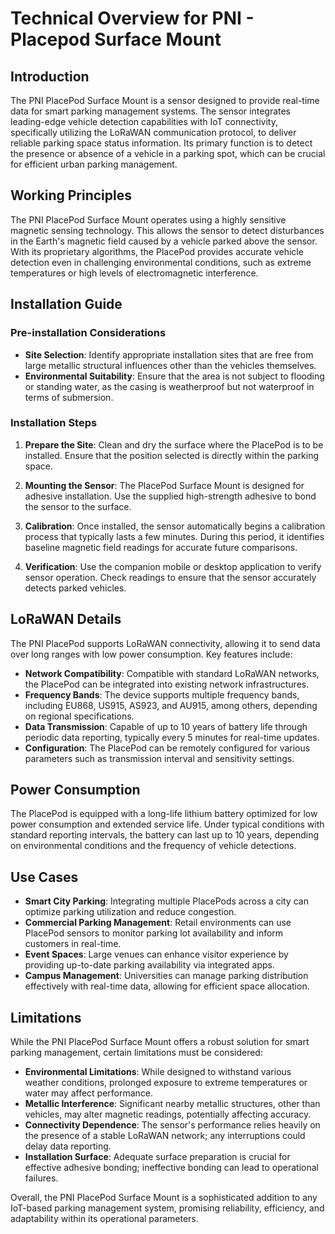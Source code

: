# Technical Overview for PNI - Placepod Surface Mount

## Introduction

The PNI PlacePod Surface Mount is a sensor designed to provide real-time data for smart parking management systems. The sensor integrates leading-edge vehicle detection capabilities with IoT connectivity, specifically utilizing the LoRaWAN communication protocol, to deliver reliable parking space status information. Its primary function is to detect the presence or absence of a vehicle in a parking spot, which can be crucial for efficient urban parking management.

## Working Principles

The PNI PlacePod Surface Mount operates using a highly sensitive magnetic sensing technology. This allows the sensor to detect disturbances in the Earth's magnetic field caused by a vehicle parked above the sensor. With its proprietary algorithms, the PlacePod provides accurate vehicle detection even in challenging environmental conditions, such as extreme temperatures or high levels of electromagnetic interference.

## Installation Guide

### Pre-installation Considerations

- **Site Selection**: Identify appropriate installation sites that are free from large metallic structural influences other than the vehicles themselves.
- **Environmental Suitability**: Ensure that the area is not subject to flooding or standing water, as the casing is weatherproof but not waterproof in terms of submersion.

### Installation Steps

1. **Prepare the Site**: Clean and dry the surface where the PlacePod is to be installed. Ensure that the position selected is directly within the parking space.

2. **Mounting the Sensor**: The PlacePod Surface Mount is designed for adhesive installation. Use the supplied high-strength adhesive to bond the sensor to the surface.

3. **Calibration**: Once installed, the sensor automatically begins a calibration process that typically lasts a few minutes. During this period, it identifies baseline magnetic field readings for accurate future comparisons.

4. **Verification**: Use the companion mobile or desktop application to verify sensor operation. Check readings to ensure that the sensor accurately detects parked vehicles.

## LoRaWAN Details

The PNI PlacePod supports LoRaWAN connectivity, allowing it to send data over long ranges with low power consumption. Key features include:

- **Network Compatibility**: Compatible with standard LoRaWAN networks, the PlacePod can be integrated into existing network infrastructures.
- **Frequency Bands**: The device supports multiple frequency bands, including EU868, US915, AS923, and AU915, among others, depending on regional specifications.
- **Data Transmission**: Capable of up to 10 years of battery life through periodic data reporting, typically every 5 minutes for real-time updates.
- **Configuration**: The PlacePod can be remotely configured for various parameters such as transmission interval and sensitivity settings.

## Power Consumption

The PlacePod is equipped with a long-life lithium battery optimized for low power consumption and extended service life. Under typical conditions with standard reporting intervals, the battery can last up to 10 years, depending on environmental conditions and the frequency of vehicle detections.

## Use Cases

- **Smart City Parking**: Integrating multiple PlacePods across a city can optimize parking utilization and reduce congestion.
- **Commercial Parking Management**: Retail environments can use PlacePod sensors to monitor parking lot availability and inform customers in real-time.
- **Event Spaces**: Large venues can enhance visitor experience by providing up-to-date parking availability via integrated apps.
- **Campus Management**: Universities can manage parking distribution effectively with real-time data, allowing for efficient space allocation.

## Limitations

While the PNI PlacePod Surface Mount offers a robust solution for smart parking management, certain limitations must be considered:

- **Environmental Limitations**: While designed to withstand various weather conditions, prolonged exposure to extreme temperatures or water may affect performance.
- **Metallic Interference**: Significant nearby metallic structures, other than vehicles, may alter magnetic readings, potentially affecting accuracy.
- **Connectivity Dependence**: The sensor's performance relies heavily on the presence of a stable LoRaWAN network; any interruptions could delay data reporting.
- **Installation Surface**: Adequate surface preparation is crucial for effective adhesive bonding; ineffective bonding can lead to operational failures.
  
Overall, the PNI PlacePod Surface Mount is a sophisticated addition to any IoT-based parking management system, promising reliability, efficiency, and adaptability within its operational parameters.